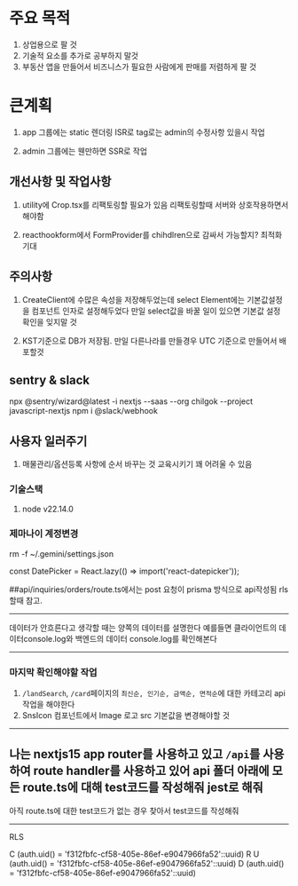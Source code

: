 # 주요 목적
1. 상업용으로 팔 것
2. 기술적 요소를 추가로 공부하지 말것
3. 부동산 앱을 만들어서 비즈니스가 필요한 사람에게 판매를 저렴하게 팔 것

# 큰계획

1. app 그룹에는 static 렌더링 ISR로 tag로는 admin의 수정사항 있을시 작업

2. admin 그룹에는 웬만하면 SSR로 작업



## 개선사항 및 작업사항

1. utility에 Crop.tsx를 리팩토링할 필요가 있음
리팩토링할때 서버와 상호작용하면서 해야함

2. reacthookform에서 FormProvider를 chihdlren으로 감싸서 가능할지? 최적화 기대

## 주의사항
1. CreateClient에 수많은 속성을 저장해두었는데
select Element에는 기본값설정을 컴포넌트 인자로 설정해두었다
만일 select값을 바꿀 일이 있으면 기본값 설정 확인을 잊지말 것

2. KST기준으로 DB가 저장됨. 만일 다른나라를 만들경우 UTC 기준으로 만들어서 배포할것

## sentry & slack
npx @sentry/wizard@latest -i nextjs --saas --org chilgok --project javascript-nextjs
npm i @slack/webhook

## 사용자 일러주기
1. 매물관리/옵션등록 사항에 순서 바꾸는 것 교육시키기 꽤 어려울 수 있음

### 기술스택
1. node v22.14.0

### 제마나이 계정변경
rm -f ~/.gemini/settings.json

const DatePicker = React.lazy(() => import('react-datepicker'));

<Suspense>
  <DatePicker />
</Suspense>
##api/inquiries/orders/route.ts에서는 post 요청이 prisma 방식으로 api작성됨 rls할때 참고.

------
데이터가 안흐른다고 생각할 때는 양쪽의 데이터를 설명한다
예를들면 클라이언트의 데이터console.log와 백엔드의 데이터 console.log를 확인해본다

----------------------
### 마지막 확인해야할 작업
1. `/landSearch`, `/card`페이지의 `최신순, 인기순, 금액순, 면적순`에 대한 카테고리 api작업을 해야한다
2. SnsIcon 컴포넌트에서 Image 로고 src 기본값을 변경해야할 것
---------
나는 nextjs15 app router를 사용하고 있고 `/api`를 사용하여 route handler를 사용하고 있어 api 폴더 아래에 모든 route.ts에 대해 test코드를 작성해줘 jest로 해줘
--------
아직 route.ts에 대한 test코드가 없는 경우 찾아서 test코드를 작성해줘

-----------
RLS

C    (auth.uid() = 'f312fbfc-cf58-405e-86ef-e9047966fa52'::uuid)
R
U     (auth.uid() = 'f312fbfc-cf58-405e-86ef-e9047966fa52'::uuid)
D    (auth.uid() = 'f312fbfc-cf58-405e-86ef-e9047966fa52'::uuid)